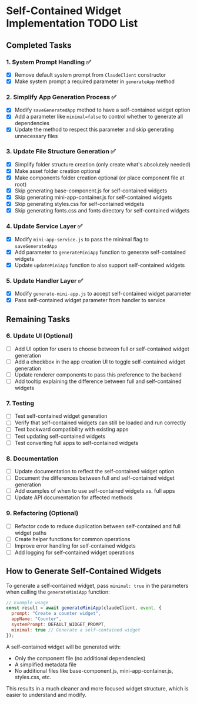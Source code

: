 # Self-Contained Widget Implementation TODO List

## Completed Tasks

### 1. System Prompt Handling ✅
- [x] Remove default system prompt from `ClaudeClient` constructor
- [x] Make system prompt a required parameter in `generateApp` method

### 2. Simplify App Generation Process ✅
- [x] Modify `saveGeneratedApp` method to have a self-contained widget option
- [x] Add a parameter like `minimal=false` to control whether to generate all dependencies
- [x] Update the method to respect this parameter and skip generating unnecessary files

### 3. Update File Structure Generation ✅
- [x] Simplify folder structure creation (only create what's absolutely needed)
- [x] Make asset folder creation optional
- [x] Make components folder creation optional (or place component file at root)
- [x] Skip generating base-component.js for self-contained widgets
- [x] Skip generating mini-app-container.js for self-contained widgets
- [x] Skip generating styles.css for self-contained widgets
- [x] Skip generating fonts.css and fonts directory for self-contained widgets

### 4. Update Service Layer ✅
- [x] Modify `mini-app-service.js` to pass the minimal flag to `saveGeneratedApp`
- [x] Add parameter to `generateMiniApp` function to generate self-contained widgets
- [x] Update `updateMiniApp` function to also support self-contained widgets

### 5. Update Handler Layer ✅
- [x] Modify `generate-mini-app.js` to accept self-contained widget parameter
- [x] Pass self-contained widget parameter from handler to service

## Remaining Tasks

### 6. Update UI (Optional)
- [ ] Add UI option for users to choose between full or self-contained widget generation
- [ ] Add a checkbox in the app creation UI to toggle self-contained widget generation
- [ ] Update renderer components to pass this preference to the backend
- [ ] Add tooltip explaining the difference between full and self-contained widgets

### 7. Testing
- [ ] Test self-contained widget generation
- [ ] Verify that self-contained widgets can still be loaded and run correctly
- [ ] Test backward compatibility with existing apps
- [ ] Test updating self-contained widgets
- [ ] Test converting full apps to self-contained widgets

### 8. Documentation
- [ ] Update documentation to reflect the self-contained widget option
- [ ] Document the differences between full and self-contained widget generation
- [ ] Add examples of when to use self-contained widgets vs. full apps
- [ ] Update API documentation for affected methods

### 9. Refactoring (Optional)
- [ ] Refactor code to reduce duplication between self-contained and full widget paths
- [ ] Create helper functions for common operations
- [ ] Improve error handling for self-contained widgets
- [ ] Add logging for self-contained widget operations

## How to Generate Self-Contained Widgets

To generate a self-contained widget, pass `minimal: true` in the parameters when calling the `generateMiniApp` function:

```javascript
// Example usage
const result = await generateMiniApp(claudeClient, event, {
  prompt: "Create a counter widget",
  appName: "Counter",
  systemPrompt: DEFAULT_WIDGET_PROMPT,
  minimal: true // Generate a self-contained widget
});
```

A self-contained widget will be generated with:
- Only the component file (no additional dependencies)
- A simplified metadata file
- No additional files like base-component.js, mini-app-container.js, styles.css, etc.

This results in a much cleaner and more focused widget structure, which is easier to understand and modify.
